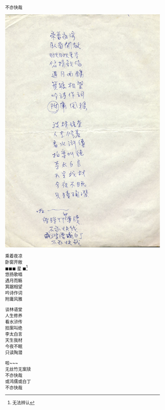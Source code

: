 不亦快哉

![page-1](../../image/%E6%96%87%E7%AB%A0/19xx-xx-xx_%E4%B8%8D%E4%BA%A6%E5%BF%AB%E5%93%89/page-1.jpg)

乘着夜凉<br>
卧窗开敞<br>
◼◼◼ 星 ◼[^1]<br>
悠扬歌唱<br>
遇月而觞<br>
箕踞相望<br>
吟诗作词<br>
附庸风雅

谈林语堂<br>
人生修养<br>
看水浒传<br>
拍案叫绝<br>
李太白言<br>
天生我材<br>
今夜不眠<br>
只读陶潜

啦~~~<br>
无丝竹无案牍<br>
不亦快哉<br>
或鸿儒或白丁<br>
不亦快哉

[^1]: 无法辨认
